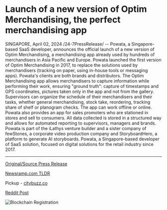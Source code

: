 # Launch of a new version of Optim Merchandising, the perfect merchandising app

SINGAPORE, April 02, 2024 /24-7PressRelease/ -- Powata, a Singapore-based SaaS developer, announces the official launch of a new version of Optim Merchandising, a merchandising app already used by hundreds of merchandisers in Asia Pacific and Europe.   Powata launched the first version of Optim Merchandising in 2017, to replace the solutions used by merchandisers (tracking on paper, using in-house tools or messaging apps). Powata's clients are both brands and distributors.   The Optim Merchandising app allows merchandisers to capture information while performing their work, ensuring "ground truth": capture of timestamps and GPS coordinates, pictures taken only in the app and not from the gallery.  Supervisors can organize the schedule of their merchandisers and their tasks, whether general merchandising, stock take, reordering, tracking share of shelf or planogram checks. The app can work offline or online.   Powata also provides an app for sales promoters who are stationed in stores and sell to consumers.   All data collected is stored in a structured way and allows for automated reporting to supervisors, managers and brands.   Powata is part of the iLathys venture builder and a sister company of fewStones, a corporate video production company and StoryboardHero, a platform to generate AI storyboards.  Powata, a Singapore-based developer of SaaS solution, focused on digital solutions for the retail industry since 2017. 

---

[Original/Source Press Release](https://www.24-7pressrelease.com/press-release/509704/launch-of-a-new-version-of-optim-merchandising-the-perfect-merchandising-app)
                    

[Newsramp.com TLDR](https://newsramp.com/curated-news/singapore-based-saas-developer-launches-new-version-of-merchandising-app/049170332bb4d3ab9ab41003046fafa4) 


Pickup - [citybuzz.co](https://citybuzz.co/2024/04/02/powata-launches-new-version-of-optim-merchandising-app)
 



[Reddit Post](https://www.reddit.com/r/Business_NewsRamp/comments/1btsfq7/singaporebased_saas_developer_launches_new/) 



![Blockchain Registration](https://cdn.newsramp.app/24-7PressRelease/qrcode/244/2/lunaUPiJ.webp)